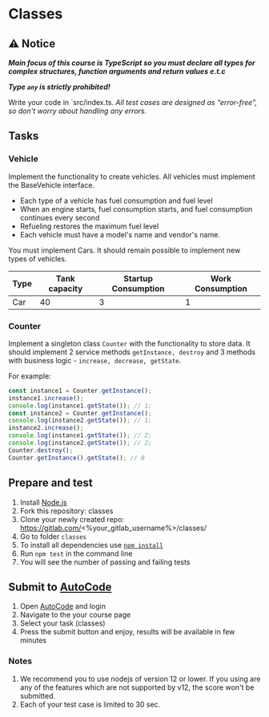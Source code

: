 # Classes

## ⚠ Notice
***Main focus of this course is TypeScript so you must declare all types for complex structures, function arguments and return values e.t.c***

***Type `any` is strictly prohibited!***

Write your code in `src/index.ts.
*All test cases are designed as “error-free”, so don't worry about handling any errors.*

## Tasks

### Vehicle
Implement the functionality to create vehicles. All vehicles must implement the BaseVehicle interface.
- Each type of a vehicle has fuel consumption and fuel level
- When an engine starts, fuel consumption starts, and fuel consumption continues every second
- Refueling restores the maximum fuel level
- Each vehicle must have a model's name and vendor's name.

You must implement Cars.
It should remain possible to implement new types of vehicles.

| Type  | Tank capacity | Startup Consumption | Work Consumption |
| ----- | ------------- | ------------------- | ---------------- |
| Car   | 40            | 3                   | 1                |

### Counter
Implement a singleton class `Counter` with the functionality to store data.
It should implement 2 service methods `getInstance, destroy` 
and 3 methods with business logic - `increase, decrease, getState`.

For example:
```typescript
const instance1 = Counter.getInstance();
instance1.increase();
console.log(instance1.getState()); // 1;
const instance2 = Counter.getInstance();
console.log(instance2.getState()); // 1;
instance2.increase();
console.log(instance1.getState()); // 2;
console.log(instance2.getState()); // 2;
Counter.destroy();
Counter.getInstance().getState(); // 0
```

## Prepare and test
1. Install [Node.js](https://nodejs.org/en/download/)   
2. Fork this repository: classes
3. Clone your newly created repo: https://gitlab.com/<%your_gitlab_username%>/classes/  
4. Go to folder `classes`  
5. To install all dependencies use [`npm install`](https://docs.npmjs.com/cli/install)  
6. Run `npm test` in the command line  
7. You will see the number of passing and failing tests

## Submit to [AutoCode](https://autocode.lab.epam.com/)
1. Open [AutoCode](https://autocode.lab.epam.com/) and login
2. Navigate to the your course page
3. Select your task (classes)
4. Press the submit button and enjoy, results will be available in few minutes

### Notes
1. We recommend you to use nodejs of version 12 or lower. If you using are any of the features which are not supported by v12, the score won't be submitted.
2. Each of your test case is limited to 30 sec.
